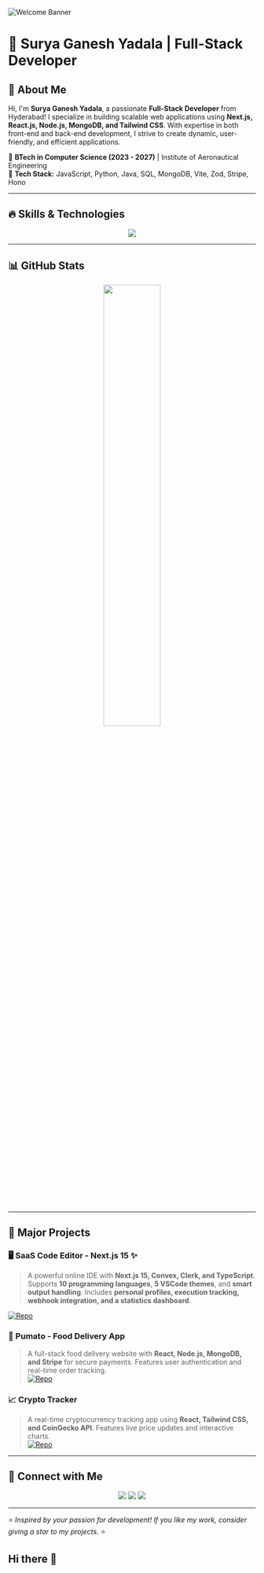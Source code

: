 ![Welcome Banner](https://raw.githubusercontent.com/surya4419/surya4419/main/assets/banner.gif)

# 🚀 Surya Ganesh Yadala | Full-Stack Developer


## 🌟 About Me

Hi, I'm **Surya Ganesh Yadala**, a passionate **Full-Stack Developer** from Hyderabad! I specialize in building scalable web applications using **Next.js, React.js, Node.js, MongoDB, and Tailwind CSS**. With expertise in both front-end and back-end development, I strive to create dynamic, user-friendly, and efficient applications.

🔹 **BTech in Computer Science (2023 - 2027)** | Institute of Aeronautical Engineering  
🔹 **Tech Stack:** JavaScript, Python, Java, SQL, MongoDB, Vite, Zod, Stripe, Hono  

---

## 🔥 Skills & Technologies

<p align="center">
  <img src="https://skillicons.dev/icons?i=react,nextjs,nodejs,mongodb,tailwind,js,java,python,git,github" />
</p>

---

## 📊 GitHub Stats

<p align="center">
<!--   <img src="https://github-readme-stats.vercel.app/api?username=surya4419&show_icons=true&theme=radical" width="48%"/> -->
  <img src="https://github-readme-streak-stats.herokuapp.com/?user=surya4419&theme=radical" width="48%"/>
</p>

---

## 🚀 Major Projects

### 🖥️ SaaS Code Editor - Next.js 15 ✨
> A powerful online IDE with **Next.js 15, Convex, Clerk, and TypeScript**. Supports **10 programming languages**, **5 VSCode themes**, and **smart output handling**. Includes **personal profiles, execution tracking, webhook integration, and a statistics dashboard**.

[![Repo](https://img.shields.io/badge/GitHub-Repository-blue?logo=github)](https://github.com/surya4419/Code_Craft)


### 🍔 Pumato - Food Delivery App
> A full-stack food delivery website with **React, Node.js, MongoDB, and Stripe** for secure payments. Features user authentication and real-time order tracking.  
[![Repo](https://img.shields.io/badge/GitHub-Repository-blue?logo=github)](https://github.com/surya4419/Food_Delivery)

### 📈 Crypto Tracker
> A real-time cryptocurrency tracking app using **React, Tailwind CSS, and CoinGecko API**. Features live price updates and interactive charts.  
[![Repo](https://img.shields.io/badge/GitHub-Repository-blue?logo=github)](https://github.com/surya4419/cryptoTracker)


---



## 🤝 Connect with Me

<p align="center">
  <a href="mailto:suryaa4419@gmail.com"><img src="https://img.shields.io/badge/Email-D14836?style=for-the-badge&logo=gmail&logoColor=white"></a>
  <a href="https://github.com/surya4419"><img src="https://img.shields.io/badge/GitHub-100000?style=for-the-badge&logo=github&logoColor=white"></a>
  <a href="https://surya4419.github.io/PORTFOLIO/"><img src="https://img.shields.io/badge/Portfolio-FF4088?style=for-the-badge&logo=web&logoColor=white"></a>
</p>

---

⭐️ _Inspired by your passion for development! If you like my work, consider giving a star to my projects._ ⭐️
## Hi there 👋


<!--
**surya4419/surya4419** is a ✨ _special_ ✨ repository because its `README.md` (this file) appears on your GitHub profile.

Here are some ideas to get you started:

- 🔭 I’m currently working on ...
- 🌱 I’m currently learning ...
- 👯 I’m looking to collaborate on ...
- 🤔 I’m looking for help with ...
- 💬 Ask me about ...
- 📫 How to reach me: ...
- 😄 Pronouns: ...
- ⚡ Fun fact: ...
-->
